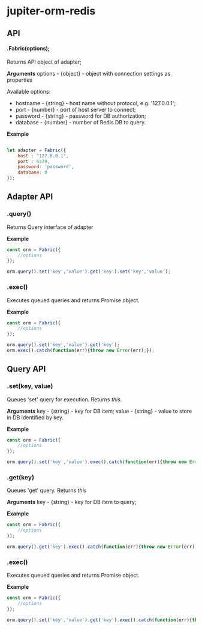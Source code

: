 # jupiter-orm-redis

## API

#### .Fabric(options);

Returns API object of adapter;

**Arguments**
options - {object} - object with connection settings as properties

Available options:
* hostname - {string} - host name without protocol, e.g. '127.0.0.1';
* port - {number} - port of host server to connect;
* password - {string} - password for DB authorization;
* database - {number} - number of Redis DB to query.

**Example**
```javascript

let adapter = Fabric({
    host : "127.0.0.1",
    port : 6379,
    password: 'password',
    database: 0
});
```

## Adapter API

### .query()

Returns Query interface of adapter

**Example**
```javascript
const orm = Fabric({
    //options
});

orm.query().set('key','value').get('key').set('key','value');
```

### .exec()

Executes queued queries and returns Promise object.

**Example**
```javascript
const orm = Fabric({
    //options
});

orm.query().set('key','value').get('key');
orm.exec().catch(function(err){throw new Error(err);});
```

## Query API

### .set(key, value)

Queues 'set' query for execution. Returns *this*.

**Arguments**
key - {string} - key for DB item;
value - {string} - value to store in DB identified by key.

**Example**
```javascript
const orm = Fabric({
    //options
});

orm.query().set('key','value').exec().catch(function(err){throw new Error(err);});
```

### .get(key)

Queues 'get' query. Returns *this*

**Arguments**
key - {string} - key for DB item to query;

**Example**
```javascript
const orm = Fabric({
    //options
});

orm.query().get('key').exec().catch(function(err){throw new Error(err);});
```

### .exec()

Executes queued queries and returns Promise object.

**Example**
```javascript
const orm = Fabric({
    //options
});

orm.query().set('key','value').get('key').exec().catch(function(err){throw new Error(err);});
```

